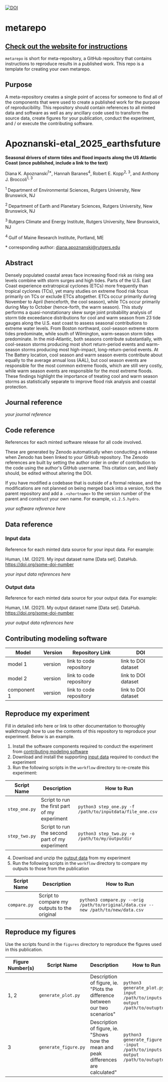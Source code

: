 [![DOI](https://zenodo.org/badge/265254045.svg)](https://zenodo.org/doi/10.5281/zenodo.10442485)

<!-- Get rid of the metarepo instructions (the two sections below this) once you're done. -->

# metarepo
## [Check out the website for instructions](https://immm-sfa.github.io/metarepo)
`metarepo` is short for meta-repository, a GitHub repository that contains instructions to reproduce results in a published work. This repo is a template for creating your own metarepo.

## Purpose
A meta-repository creates a single point of access for someone to find all of the components that were used to create a published work for the purpose of reproducibility. This repository should contain references to all minted data and software as well as any ancillary code used to transform the source data, create figures for your publication, conduct the experiment, and / or execute the contributing software.

<!-- Get rid of the metarepo instructions (the two sections above this) once you're done. -->

# Apoznanski-etal_2025_earthsfuture

**Seasonal drivers of storm tides and flood impacts along the US Atlantic Coast (once published, include a link to the text)**

Diana K. Apoznanski<sup>1\*</sup>, Hannah Baranes<sup>4</sup>,  Robert E. Kopp<sup>2, 3</sup>, and Anthony J. Broccoli<sup>1, 3</sup>

<sup>1 </sup>Department of Environmental Sciences, Rutgers University, New Brunswick, NJ

<sup>2 </sup>Department of Earth and Planetary Sciences, Rutgers University, New Brunswick, NJ

<sup>3 </sup>Rutgers Climate and Energy Institute, Rutgers University, New Brunswick, NJ

<sup>4 </sup>Gulf of Maine Research Institute, Portland, ME

\* corresponding author:  diana.apoznanski@rutgers.edu

## Abstract
Densely populated coastal areas face increasing flood risk as rising sea levels combine with storm surges and high tides. Parts of the U.S. East Coast experience extratropical cyclones (ETCs) more frequently than tropical cyclones (TCs), yet many studies on extreme flood risk focus primarily on TCs or exclude ETCs altogether. ETCs occur primarily during November to April (henceforth, the cool season), while TCs occur primarily during May to October (hence-forth, the warm season). This study performs a quasi-nonstationary skew surge joint probability analysis of storm tide exceedance distributions for cool and warm season from 23 tide gauges along the U.S. east coast to assess seasonal contributions to extreme water levels. From Boston northward, cool-season extreme storm tides predominate, while south of Wilmington, warm-season storm tides predominate. In the mid-Atlantic, both seasons contribute substantially, with cool-season storms producing most short return-period events and warm-season storms producing most high-impact, long-return-period events. At The Battery location, cool season and warm season events contribute about equally to the average annual loss (AAL), but cool season events are responsible for the most common extreme floods, which are still very costly, while warm season events are responsible for the most extreme floods. These findings highlight the importance of treating cool and warm season storms as statistically separate to improve flood risk analysis and coastal protection.

## Journal reference
_your journal reference_

## Code reference
References for each minted software release for all code involved.  

These are generated by Zenodo automatically when conducting a release when Zenodo has been linked to your GitHub repository. The Zenodo references are built by setting the author order in order of contribution to the code using the author's GitHub username.  This citation can, and likely should, be edited without altering the DOI.

If you have modified a codebase that is outside of a formal release, and the modifications are not planned on being merged back into a version, fork the parent repository and add a `.<shortname>` to the version number of the parent and construct your own name.  For example, `v1.2.5.hydro`.

_your software reference here_

## Data reference

### Input data
Reference for each minted data source for your input data.  For example:

Human, I.M. (2021). My input dataset name [Data set]. DataHub. https://doi.org/some-doi-number

_your input data references here_

### Output data
Reference for each minted data source for your output data.  For example:

Human, I.M. (2021). My output dataset name [Data set]. DataHub. https://doi.org/some-doi-number

_your output data references here_


## Contributing modeling software
| Model | Version | Repository Link | DOI |
|-------|---------|-----------------|-----|
| model 1 | version | link to code repository | link to DOI dataset |
| model 2 | version | link to code repository | link to DOI dataset |
| component 1 | version | link to code repository | link to DOI dataset |

## Reproduce my experiment
Fill in detailed info here or link to other documentation to thoroughly walkthrough how to use the contents of this repository to reproduce your experiment. Below is an example.


1. Install the software components required to conduct the experiment from [contributing modeling software](#contributing-modeling-software)
2. Download and install the supporting [input data](#input-data) required to conduct the experiment
3. Run the following scripts in the `workflow` directory to re-create this experiment:

| Script Name | Description | How to Run |
| --- | --- | --- |
| `step_one.py` | Script to run the first part of my experiment | `python3 step_one.py -f /path/to/inputdata/file_one.csv` |
| `step_two.py` | Script to run the second part of my experiment | `python3 step_two.py -o /path/to/my/outputdir` |

4. Download and unzip the [output data](#output-data) from my experiment 
5. Run the following scripts in the `workflow` directory to compare my outputs to those from the publication

| Script Name | Description | How to Run |
| --- | --- | --- |
| `compare.py` | Script to compare my outputs to the original | `python3 compare.py --orig /path/to/original/data.csv --new /path/to/new/data.csv` |

## Reproduce my figures
Use the scripts found in the `figures` directory to reproduce the figures used in this publication.

| Figure Number(s) | Script Name | Description | How to Run |
| --- | --- | --- | --- |
| 1, 2 | `generate_plot.py` | Description of figure, ie. "Plots the difference between our two scenarios" | `python3 generate_plot.py -input /path/to/inputs -output /path/to/outuptdir` |
| 3 | `generate_figure.py` | Description of figure, ie. "Shows how the mean and peak differences are calculated" | `python3 generate_figure.py -input /path/to/inputs -output /path/to/outuptdir` |


